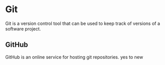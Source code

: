 # Git

Git is a version control tool that can be used to keep track of versions of a software project.

## GitHub

GitHub is an online service for hosting git repositories.
yes to new
